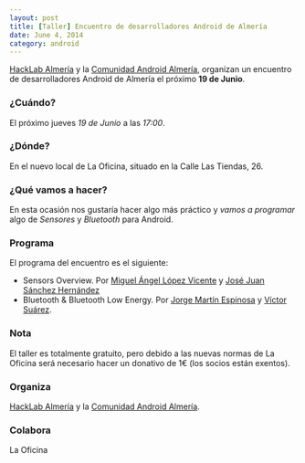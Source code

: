 ```yaml
---
layout: post
title: [Taller] Encuentro de desarrolladores Android de Almería
date: June 4, 2014
category: android
---
```


[HackLab Almería](http://hacklabalmeria.net) y la [Comunidad Android Almería](https://plus.google.com/u/0/communities/105420979515011141876), organizan un encuentro de desarrolladores Android de Almería el próximo **19 de Junio**.

### ¿Cuándo?
El próximo jueves *19 de Junio* a las *17:00*. 

### ¿Dónde?
En el nuevo local de La Oficina, situado en la Calle Las Tiendas, 26.

### ¿Qué vamos a hacer?
En esta ocasión nos gustaría hacer algo más práctico y *vamos a programar* algo de *Sensores* y *Bluetooth* para Android.

### Programa
El programa del encuentro es el siguiente:

- Sensors Overview. 
  Por [Miguel Ángel López Vicente](https://twitter.com/MiguelAngel_LV) y [José Juan Sánchez Hernández](http://twitter.com/josejuansanchez)
- Bluetooth & Bluetooth Low Energy. 
  Por [Jorge Martín Espinosa](https://twitter.com/arasthel92) y [Víctor Suárez](http://twitter.com/zerasul).

### Nota
El taller es totalmente gratuito, pero debido a las nuevas normas de La Oficina será necesario hacer un donativo de 1€ (los socios están exentos).

### Organiza 
[HackLab Almería](http://hacklabalmeria.net) y la [Comunidad Android Almería](https://plus.google.com/u/0/communities/105420979515011141876).

### Colabora 
La Oficina
